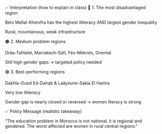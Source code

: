 ✅ Interpretation (how to explain in class)
🔴 1. The most disadvantaged region

Béni Mellal-Khénifra has the highest illiteracy AND largest gender inequality

Rural, mountainous, weak infrastructure

🟠 2. Medium problem regions

Drâa-Tafilalet, Marrakech-Safi, Fès-Meknès, Oriental

Still high gender gaps → targeted policy needed

🟢 3. Best-performing regions

Dakhla-Oued Ed-Dahab & Laâyoune-Sakia El Hamra

Very low illiteracy

Gender gap is nearly closed or reversed → women literacy is strong

✅ Policy Message (realistic takeaway)

“The education problem in Morocco is not national, it is regional and gendered.
The worst affected are women in rural central regions.”